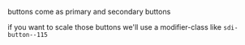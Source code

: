 buttons come as primary and secondary buttons

if you want to scale those buttons we'll use a modifier-class like `sdi-button--115`
